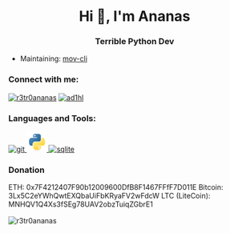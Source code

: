 <h1 align="center">Hi 👋, I'm Ananas</h1>
<h3 align="center">Terrible Python Dev</h3>

- Maintaining: [mov-cli](https://github.com/mov-cli/mov-cli)

<h3 align="left">Connect with me:</h3>
<p align="left">
<a href="https://twitter.com/r3tr0ananas" target="blank"><img align="center" src="https://raw.githubusercontent.com/rahuldkjain/github-profile-readme-generator/master/src/images/icons/Social/twitter.svg" alt="r3tr0ananas" height="30" width="40" /></a>
<a href="https://www.youtube.com/c/ad1hl" target="blank"><img align="center" src="https://raw.githubusercontent.com/rahuldkjain/github-profile-readme-generator/master/src/images/icons/Social/youtube.svg" alt="ad1hl" height="30" width="40" /></a>
</p>

<h3 align="left">Languages and Tools:</h3>
<p align="left"> <a href="https://git-scm.com/" target="_blank" rel="noreferrer"> <img src="https://www.vectorlogo.zone/logos/git-scm/git-scm-icon.svg" alt="git" width="40" height="40"/> </a><a href="https://www.python.org" target="_blank" rel="noreferrer"> <img src="https://raw.githubusercontent.com/devicons/devicon/master/icons/python/python-original.svg" alt="python" width="40" height="40"/> </a> <a href="https://www.sqlite.org/" target="_blank" rel="noreferrer"> <img src="https://www.vectorlogo.zone/logos/sqlite/sqlite-icon.svg" alt="sqlite" width="40" height="40"/> </a> </p>

### Donation
ETH: 0x7F4212407F90b12009600DfB8F1467FFfF7D011E
Bitcoin: 3Lx5C2eYWhQwtEXQbaUiFbKRyaFV2wFdcW
LTC (LiteCoin): MNHQV1Q4Xs3fSEg78UAV2obzTuiqZGbrE1

<p><img align="center" src="https://github-readme-streak-stats.herokuapp.com/?user=r3tr0ananas&theme=dark" alt="r3tr0ananas" /></p>
